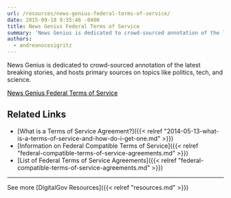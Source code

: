 ```yaml
---
url: /resources/news-genius-federal-terms-of-service/
date: 2015-09-18 9:35:46 -0400
title: News Genius Federal Terms of Service
summary: 'News Genius is dedicated to crowd-sourced annotation of the latest breaking stories, and hosts primary sources on topics like politics, tech, and science. News Genius Federal Terms of Service Related Links What is a Terms of Service Agreement? Information on Federal Compatible Terms of Service List of Federal Terms of Service Agreements     See'
authors:
  - andreanocesigritz
---
```


News Genius is dedicated to crowd-sourced annotation of the latest breaking stories, and hosts primary sources on topics like politics, tech, and science.

<a class="button" style="color: #000000" href="http://news.rapgenius.com/static/government_terms">News Genius Federal Terms of Service</a>

## Related Links

  * [What is a Terms of Service Agreement?]({{< relref "2014-05-13-what-is-a-terms-of-service-and-how-do-i-get-one.md" >}})
  * [Information on Federal Compatible Terms of Service]({{< relref "federal-compatible-terms-of-service-agreements.md" >}})
  * [List of Federal Terms of Service Agreements]({{< relref "federal-compatible-terms-of-service-agreements.md" >}})

 

* * *

 

See more [DigitalGov Resources]({{< relref "resources.md" >}})